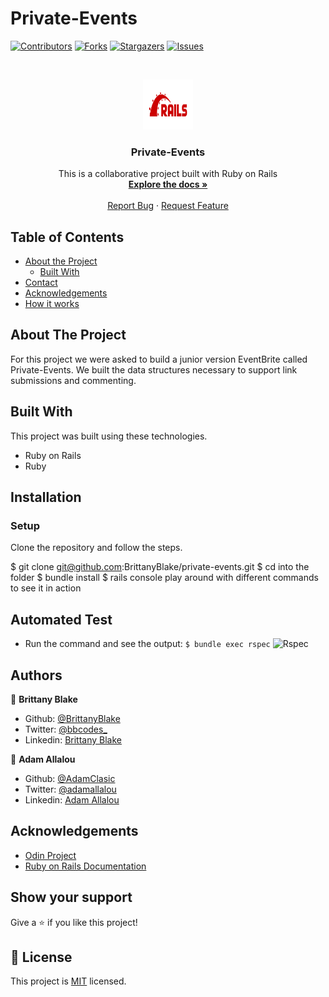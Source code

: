 # Private-Events

<!--
*** Thanks for checking out this README Template. If you have a suggestion that would
*** make this better, please fork the repo and create a pull request or simply open
*** an issue with the tag "enhancement".
*** Thanks again! Now go create something AMAZING! :D
-->

<!-- PROJECT SHIELDS -->
<!--
*** I'm using markdown "reference style" links for readability.
*** Reference links are enclosed in brackets [ ] instead of parentheses ( ).
*** See the bottom of this document for the declaration of the reference variables
*** for contributors-url, forks-url, etc. This is an optional, concise syntax you may use.
*** https://www.markdownguide.org/basic-syntax/#reference-style-links
-->
[![Contributors][contributors-shield]][contributors-url]
[![Forks][forks-shield]][forks-url]
[![Stargazers][stars-shield]][stars-url]
[![Issues][issues-shield]][issues-url]

<!-- PROJECT LOGO -->
<br />
<p align="center">
  <a href="https://github.com/BrittanyBlake/private-events">
    <img src="app/assets/images/rails.png" alt="Logo" width="80" height="80">
  </a>

  <h3 align="center">Private-Events</h3>

  <p align="center">
    This is a collaborative project built with Ruby on Rails
    <br />
    <a href="https://github.com/BrittanyBlake/private-events"><strong>Explore the docs »</strong></a>
    <br />
    <br />
    <a href="https://github.com/BrittanyBlake/private-events/issues">Report Bug</a>
    ·
    <a href="https://github.com/BrittanyBlake/private-events/issues">Request Feature</a>
  </p>
</p>

<!-- TABLE OF CONTENTS -->
## Table of Contents

* [About the Project](#about-the-project)
  * [Built With](#built-with)
* [Contact](#Authors)
* [Acknowledgements](#acknowledgements)
* [How it works](#How-it-works)

<!-- ABOUT THE PROJECT -->
## About The Project

For this project we were asked to build a junior version EventBrite called Private-Events. We built the data structures necessary to support link submissions and commenting. 

<!-- BUILD WITH -->
## Built With
This project was built using these technologies.
* Ruby on Rails
* Ruby


<!-- ABOUT THE PROJECT -->
## Installation

### Setup

Clone the repository and follow the steps.

$ git clone git@github.com:BrittanyBlake/private-events.git
$ cd into the folder
$ bundle install
$ rails console
play around with different commands to see it in action

  ## Automated Test

* Run the command and see the output: 
```$ bundle exec rspec```
![Rspec](app/assets/images/rspec.png)

<!-- CONTACT -->
## Authors

👤 **Brittany Blake**

- Github: [@BrittanyBlake](https://github.com/BrittanyBlake)
- Twitter: [@bbcodes_](https://twitter.com/bbcodes_)
- Linkedin: [Brittany Blake](https://www.linkedin.com/in/brittany-blake-843951109/)

👤 **Adam Allalou**

- Github: [@AdamClasic](https://github.com/AdamClasic)
- Twitter: [@adamallalou](https://twitter.com/adamallalou)
- Linkedin: [Adam Allalou](https://www.linkedin.com/in/adam-allalou/)

<!-- ACKNOWLEDGEMENTS -->
## Acknowledgements
* [Odin Project](https://www.theodinproject.com/)
* [Ruby on Rails Documentation](https://api.rubyonrails.org)

## Show your support

Give a ⭐️ if you like this project!

<!-- MARKDOWN LINKS & IMAGES -->
<!-- https://www.markdownguide.org/basic-syntax/#reference-style-links -->
[contributors-shield]: https://img.shields.io/github/contributors/BrittanyBlake/private-events.svg?style=flat-square
[contributors-url]: https://github.com/BrittanyBlake/private-events/graphs/contributors
[forks-shield]: https://img.shields.io/github/forks/BrittanyBlake/private-events.svg?style=flat-square
[forks-url]: https://github.com/BrittanyBlake/private-events/network/members
[stars-shield]: https://img.shields.io/github/stars/BrittanyBlake/private-events.svg?style=flat-square
[stars-url]: https://github.com/BrittanyBlake/private-events/stargazers
[issues-shield]: https://img.shields.io/github/issues/BrittanyBlake/private-events.svg?style=flat-square
[issues-url]: https://github.com/BrittanyBlake/private-events/issues

## 📝 License

This project is [MIT](https://opensource.org/licenses/MIT) licensed.
